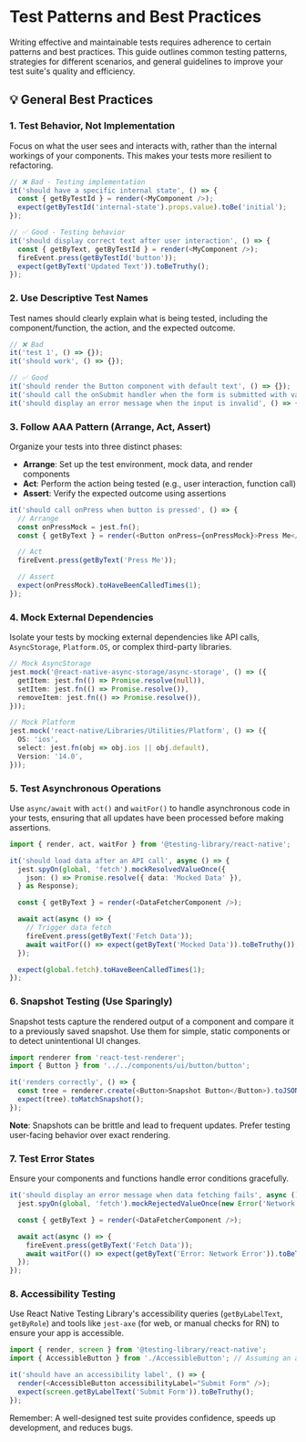 # Test Patterns and Best Practices

Writing effective and maintainable tests requires adherence to certain patterns
and best practices. This guide outlines common testing patterns, strategies for
different scenarios, and general guidelines to improve your test suite's quality
and efficiency.

## 💡 General Best Practices

### 1. Test Behavior, Not Implementation

Focus on what the user sees and interacts with, rather than the internal
workings of your components. This makes your tests more resilient to
refactoring.

```typescript
// ❌ Bad - Testing implementation
it('should have a specific internal state', () => {
  const { getByTestId } = render(<MyComponent />);
  expect(getByTestId('internal-state').props.value).toBe('initial');
});

// ✅ Good - Testing behavior
it('should display correct text after user interaction', () => {
  const { getByText, getByTestId } = render(<MyComponent />);
  fireEvent.press(getByTestId('button'));
  expect(getByText('Updated Text')).toBeTruthy();
});
```

### 2. Use Descriptive Test Names

Test names should clearly explain what is being tested, including the
component/function, the action, and the expected outcome.

```typescript
// ❌ Bad
it('test 1', () => {});
it('should work', () => {});

// ✅ Good
it('should render the Button component with default text', () => {});
it('should call the onSubmit handler when the form is submitted with valid data', () => {});
it('should display an error message when the input is invalid', () => {});
```

### 3. Follow AAA Pattern (Arrange, Act, Assert)

Organize your tests into three distinct phases:

- **Arrange**: Set up the test environment, mock data, and render components
- **Act**: Perform the action being tested (e.g., user interaction, function
  call)
- **Assert**: Verify the expected outcome using assertions

```typescript
it('should call onPress when button is pressed', () => {
  // Arrange
  const onPressMock = jest.fn();
  const { getByText } = render(<Button onPress={onPressMock}>Press Me</Button>);

  // Act
  fireEvent.press(getByText('Press Me'));

  // Assert
  expect(onPressMock).toHaveBeenCalledTimes(1);
});
```

### 4. Mock External Dependencies

Isolate your tests by mocking external dependencies like API calls,
`AsyncStorage`, `Platform.OS`, or complex third-party libraries.

```typescript
// Mock AsyncStorage
jest.mock('@react-native-async-storage/async-storage', () => ({
  getItem: jest.fn(() => Promise.resolve(null)),
  setItem: jest.fn(() => Promise.resolve()),
  removeItem: jest.fn(() => Promise.resolve()),
}));

// Mock Platform
jest.mock('react-native/Libraries/Utilities/Platform', () => ({
  OS: 'ios',
  select: jest.fn(obj => obj.ios || obj.default),
  Version: '14.0',
}));
```

### 5. Test Asynchronous Operations

Use `async/await` with `act()` and `waitFor()` to handle asynchronous code in
your tests, ensuring that all updates have been processed before making
assertions.

```typescript
import { render, act, waitFor } from '@testing-library/react-native';

it('should load data after an API call', async () => {
  jest.spyOn(global, 'fetch').mockResolvedValueOnce({
    json: () => Promise.resolve({ data: 'Mocked Data' }),
  } as Response);

  const { getByText } = render(<DataFetcherComponent />);

  await act(async () => {
    // Trigger data fetch
    fireEvent.press(getByText('Fetch Data'));
    await waitFor(() => expect(getByText('Mocked Data')).toBeTruthy());
  });

  expect(global.fetch).toHaveBeenCalledTimes(1);
});
```

### 6. Snapshot Testing (Use Sparingly)

Snapshot tests capture the rendered output of a component and compare it to a
previously saved snapshot. Use them for simple, static components or to detect
unintentional UI changes.

```typescript
import renderer from 'react-test-renderer';
import { Button } from '../../components/ui/button/button';

it('renders correctly', () => {
  const tree = renderer.create(<Button>Snapshot Button</Button>).toJSON();
  expect(tree).toMatchSnapshot();
});
```

**Note**: Snapshots can be brittle and lead to frequent updates. Prefer testing
user-facing behavior over exact rendering.

### 7. Test Error States

Ensure your components and functions handle error conditions gracefully.

```typescript
it('should display an error message when data fetching fails', async () => {
  jest.spyOn(global, 'fetch').mockRejectedValueOnce(new Error('Network Error'));

  const { getByText } = render(<DataFetcherComponent />);

  await act(async () => {
    fireEvent.press(getByText('Fetch Data'));
    await waitFor(() => expect(getByText('Error: Network Error')).toBeTruthy());
  });
});
```

### 8. Accessibility Testing

Use React Native Testing Library's accessibility queries (`getByLabelText`,
`getByRole`) and tools like `jest-axe` (for web, or manual checks for RN) to
ensure your app is accessible.

```typescript
import { render, screen } from '@testing-library/react-native';
import { AccessibleButton } from './AccessibleButton'; // Assuming an accessible button component

it('should have an accessibility label', () => {
  render(<AccessibleButton accessibilityLabel="Submit Form" />);
  expect(screen.getByLabelText('Submit Form')).toBeTruthy();
});
```

Remember: A well-designed test suite provides confidence, speeds up development,
and reduces bugs.
